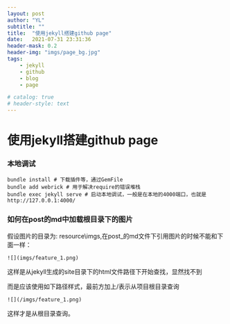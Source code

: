 ```yaml
---
layout: post
author: "YL"
subtitle: ""
title:  "使用jekyll搭建github page"
date:   2021-07-31 23:31:36
header-mask: 0.2
header-img: "imgs/page_bg.jpg"
tags:
    - jekyll
    - github
    - blog
    - page

# catalog: true
# header-style: text
---
```

# 使用jekyll搭建github page
### 本地调试

```shell
bundle install # 下载插件等，通过GemFile
bundle add webrick # 用于解决require的错误堆栈
bundle exec jekyll serve # 启动本地调试，一般是在本地的4000端口，也就是http://127.0.0.1:4000/
```
### 如何在post的md中加载根目录下的图片
假设图片的目录为: resource\imgs,在post_的md文件下引用图片的时候不能和下面一样：

`![](imgs/feature_1.png)`

这样是从jekyll生成的site目录下的html文件路径下开始查找，显然找不到

而是应该使用如下路径样式，最前方加上/表示从项目根目录查询

`![](/imgs/feature_1.png)`

这样才是从根目录查询。
